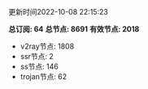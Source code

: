 更新时间2022-10-08 22:15:23

**总订阅: 64**
**总节点: 8691**
**有效节点: 2018**
- v2ray节点: 1808
- ssr节点: 2
- ss节点: 146
- trojan节点: 62
